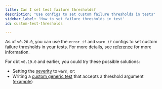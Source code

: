 ```yaml
---
title: Can I set test failure thresholds?
description: "Use configs to set custom failure thresholds in tests"
sidebar_label: 'How to set failure thresholds in test'
id: custom-test-thresholds

---
```


As of `v0.20.0`, you can use the `error_if` and `warn_if` configs to set custom failure thresholds in your tests. For more details, see [reference](reference/resource-configs/severity) for more information.

For dbt `v0.19.0` and earlier, you could try these possible solutions:

* Setting the [severity](/reference/resource-properties/tests#severity) to `warn`, or:
* Writing a [custom generic test](/best-practices/writing-custom-generic-tests) that accepts a threshold argument ([example](https://discourse.getdbt.com/t/creating-an-error-threshold-for-schema-tests/966))
